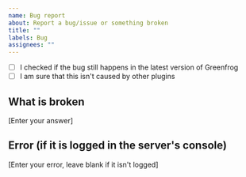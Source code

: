 ```yaml
---
name: Bug report
about: Report a bug/issue or something broken
title: ""
labels: Bug
assignees: ""
---
```


- [ ] I checked if the bug still happens in the latest version of Greenfrog
- [ ] I am sure that this isn't caused by other plugins

## What is broken

[Enter your answer]

## Error (if it is logged in the server's console)

[Enter your error, leave blank if it isn't logged]
